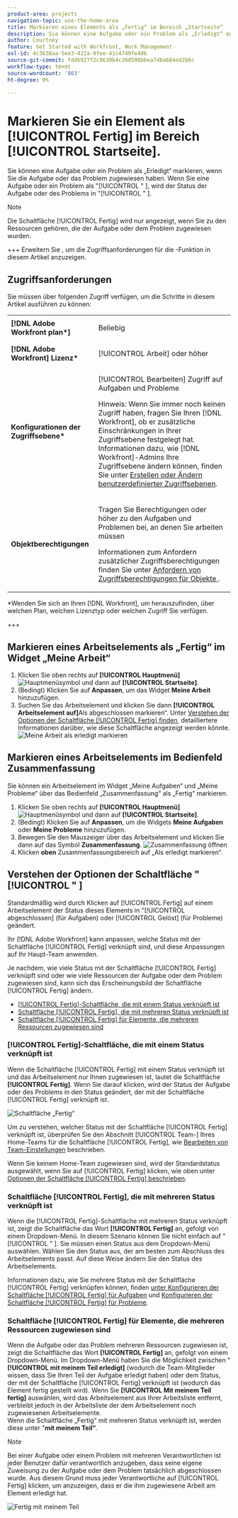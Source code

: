 ```yaml
---
product-area: projects
navigation-topic: use-the-home-area
title: Markieren eines Elements als „Fertig“ im Bereich „Startseite“
description: Sie können eine Aufgabe oder ein Problem als „Erledigt“ markieren, wenn Sie die Aufgabe oder das Problem zugewiesen haben. Wenn Sie eine Aufgabe oder ein Problem als „Erledigt“ markieren, wird der Status der Aufgabe oder des Problems in „Abgeschlossen“ geändert.
author: Courtney
feature: Get Started with Workfront, Work Management
exl-id: 4c3638aa-5ee3-422a-9fee-41c4749fe48b
source-git-commit: fddb927f2c9639b4c26d590bbea7dba684ed2b6c
workflow-type: tm+mt
source-wordcount: '863'
ht-degree: 0%

---
```


# Markieren Sie ein Element als [!UICONTROL Fertig] im Bereich [!UICONTROL Startseite].

Sie können eine Aufgabe oder ein Problem als „Erledigt“ markieren, wenn Sie die Aufgabe oder das Problem zugewiesen haben. Wenn Sie eine Aufgabe oder ein Problem als &quot;[!UICONTROL &quot; &#x200B;], wird der Status der Aufgabe oder des Problems in &quot;[!UICONTROL &quot; &#x200B;].

>[!NOTE]
>
>Die Schaltfläche [!UICONTROL Fertig] wird nur angezeigt, wenn Sie zu den Ressourcen gehören, die der Aufgabe oder dem Problem zugewiesen wurden.

+++ Erweitern Sie , um die Zugriffsanforderungen für die -Funktion in diesem Artikel anzuzeigen.

## Zugriffsanforderungen

Sie müssen über folgenden Zugriff verfügen, um die Schritte in diesem Artikel ausführen zu können:

<table style="table-layout:auto"> 
 <col> 
 </col> 
 <col> 
 </col> 
 <tbody> 
  <tr> 
   <td role="rowheader"><strong>[!DNL Adobe Workfront plan*]</strong></td> 
   <td> <p>Beliebig</p> </td> 
  </tr> 
  <tr> 
   <td role="rowheader"><strong>[!DNL Adobe Workfront] Lizenz*</strong></td> 
   <td> <p>[!UICONTROL Arbeit] oder höher</p> </td> 
  </tr> 
  <tr> 
   <td role="rowheader"><strong>Konfigurationen der Zugriffsebene*</strong></td> 
   <td> <p>[!UICONTROL Bearbeiten] Zugriff auf Aufgaben und Probleme</p> <p>Hinweis: Wenn Sie immer noch keinen Zugriff haben, fragen Sie Ihren [!DNL Workfront], ob er zusätzliche Einschränkungen in Ihrer Zugriffsebene festgelegt hat. Informationen dazu, wie [!DNL Workfront]-Admins Ihre Zugriffsebene ändern können, finden Sie unter <a href="../../../administration-and-setup/add-users/configure-and-grant-access/create-modify-access-levels.md" class="MCXref xref">Erstellen oder Ändern benutzerdefinierter Zugriffsebenen</a>.</p> </td> 
  </tr> 
  <tr> 
   <td role="rowheader"><strong>Objektberechtigungen</strong></td> 
   <td> <p>Tragen Sie Berechtigungen oder höher zu den Aufgaben und Problemen bei, an denen Sie arbeiten müssen</p> <p>Informationen zum Anfordern zusätzlicher Zugriffsberechtigungen finden Sie unter <a href="../../../workfront-basics/grant-and-request-access-to-objects/request-access.md" class="MCXref xref">Anfordern von Zugriffsberechtigungen für Objekte </a>.</p> </td> 
  </tr> 
 </tbody> 
</table>

&#42;Wenden Sie sich an Ihren [!DNL Workfront], um herauszufinden, über welchen Plan, welchen Lizenztyp oder welchen Zugriff Sie verfügen.

+++

## Markieren eines Arbeitselements als „Fertig“ im Widget „Meine Arbeit“

1. Klicken Sie oben rechts auf **[!UICONTROL Hauptmenü]** ![Hauptmenüsymbol](assets/main-menu-icon.png) und dann auf **[!UICONTROL Startseite]**.
1. (Bedingt) Klicken Sie auf **Anpassen**, um das Widget **Meine Arbeit** hinzuzufügen.
1. Suchen Sie das Arbeitselement und klicken Sie dann **[!UICONTROL Arbeitselement auf]**&#x200B;Als abgeschlossen markieren“.
Unter [Verstehen der Optionen der Schaltfläche [!UICONTROL Fertig] finden &#x200B;](#understand-the-options-of-the-done-button) detailliertere Informationen darüber, wie diese Schaltfläche angezeigt werden könnte.
   ![Meine Arbeit als erledigt markieren](assets/my-work-done.png)


## Markieren eines Arbeitselements im Bedienfeld Zusammenfassung

Sie können ein Arbeitselement im Widget „Meine Aufgaben“ und „Meine Probleme“ über das Bedienfeld „Zusammenfassung“ als „Fertig“ markieren.

1. Klicken Sie oben rechts auf **[!UICONTROL Hauptmenü]** ![Hauptmenüsymbol](assets/main-menu-icon.png) und dann auf **[!UICONTROL Startseite]**.
1. (Bedingt) Klicken Sie auf **Anpassen**, um die Widgets **Meine Aufgaben** oder **Meine Probleme** hinzuzufügen.
1. Bewegen Sie den Mauszeiger über das Arbeitselement und klicken Sie dann auf das Symbol **Zusammenfassung**.
   ![Zusammenfassung öffnen](assets/open-summary-new-home.png)
1. Klicken **oben** Zusammenfassungsbereich auf „Als erledigt markieren“.


## Verstehen der Optionen der Schaltfläche &quot;[!UICONTROL &quot; &#x200B;]

Standardmäßig wird durch Klicken auf [!UICONTROL Fertig] auf einem Arbeitselement der Status dieses Elements in &quot;[!UICONTROL &#x200B; abgeschlossen] (für Aufgaben) oder [!UICONTROL Gelöst] (für Probleme) geändert.

Ihr [!DNL Adobe Workfront] kann anpassen, welche Status mit der Schaltfläche [!UICONTROL Fertig] verknüpft sind, und diese Anpassungen auf Ihr Haupt-Team anwenden.

Je nachdem, wie viele Status mit der Schaltfläche [!UICONTROL Fertig] verknüpft sind oder wie viele Ressourcen der Aufgabe oder dem Problem zugewiesen sind, kann sich das Erscheinungsbild der Schaltfläche [!UICONTROL Fertig] ändern.

* [[!UICONTROL Fertig]-Schaltfläche, die mit einem Status verknüpft ist](#done-button-associated-with-one-status)
* [Schaltfläche [!UICONTROL Fertig], die mit mehreren Status verknüpft ist](#done-button-associated-with-multiple-statuses)
* [Schaltfläche [!UICONTROL Fertig] für Elemente, die mehreren Ressourcen zugewiesen sind](#done-button-for-items-assigned-to-multiple-resources)

### [!UICONTROL Fertig]-Schaltfläche, die mit einem Status verknüpft ist

Wenn die Schaltfläche [!UICONTROL Fertig] mit einem Status verknüpft ist und das Arbeitselement nur Ihnen zugewiesen ist, lautet die Schaltfläche **[!UICONTROL Fertig]**. Wenn Sie darauf klicken, wird der Status der Aufgabe oder des Problems in den Status geändert, der mit der Schaltfläche [!UICONTROL Fertig] verknüpft ist.

![Schaltfläche „Fertig“](assets/done-button-status.png)

Um zu verstehen, welcher Status mit der Schaltfläche [!UICONTROL Fertig] verknüpft ist, überprüfen Sie den Abschnitt [!UICONTROL Team-] Ihres Home-Teams für die Schaltfläche [!UICONTROL Fertig], wie [Bearbeiten von Team-Einstellungen](../../../people-teams-and-groups/create-and-manage-teams/edit-team-settings.md) beschrieben.

Wenn Sie keinem Home-Team zugewiesen sind, wird der Standardstatus ausgewählt, wenn Sie auf [!UICONTROL Fertig] klicken, wie oben unter [Optionen der Schaltfläche [!UICONTROL Fertig] beschrieben](#understand-the-options-of-the-done-button).

### Schaltfläche [!UICONTROL Fertig], die mit mehreren Status verknüpft ist

Wenn die [!UICONTROL Fertig]-Schaltfläche mit mehreren Status verknüpft ist, zeigt die Schaltfläche das Wort **[!UICONTROL Fertig]** an, gefolgt von einem Dropdown-Menü. In diesem Szenario können Sie nicht einfach auf &quot;[!UICONTROL &quot; &#x200B;]. Sie müssen einen Status aus dem Dropdown-Menü auswählen. Wählen Sie den Status aus, der am besten zum Abschluss des Arbeitselements passt. Auf diese Weise ändern Sie den Status des Arbeitselements.

Informationen dazu, wie Sie mehrere Status mit der Schaltfläche [!UICONTROL Fertig] verknüpfen können, finden [&#x200B; unter Konfigurieren der Schaltfläche [!UICONTROL Fertig] für Aufgaben](../../../people-teams-and-groups/create-and-manage-teams/configure-the-done-button-for-tasks.md) und [Konfigurieren der Schaltfläche [!UICONTROL Fertig] für Probleme](../../../people-teams-and-groups/create-and-manage-teams/configure-the-done-button-for-issues.md).

### Schaltfläche [!UICONTROL Fertig] für Elemente, die mehreren Ressourcen zugewiesen sind

Wenn die Aufgabe oder das Problem mehreren Ressourcen zugewiesen ist, zeigt die Schaltfläche das Wort **[!UICONTROL Fertig]** an, gefolgt von einem Dropdown-Menü. Im Dropdown-Menü haben Sie die Möglichkeit zwischen &quot;**[!UICONTROL mit meinem Teil erledigt]** (wodurch die Team-Mitglieder wissen, dass Sie Ihren Teil der Aufgabe erledigt haben) oder dem Status, der mit der Schaltfläche [!UICONTROL Fertig] verknüpft ist (wodurch das Element fertig gestellt wird). Wenn Sie **[!UICONTROL Mit meinem Teil fertig]** auswählen, wird das Arbeitselement aus Ihrer Arbeitsliste entfernt, verbleibt jedoch in der Arbeitsliste der dem Arbeitselement noch zugewiesenen Arbeitselemente.\
Wenn die Schaltfläche „Fertig“ mit mehreren Status verknüpft ist, werden diese unter &quot;**mit meinem Teil“**.

>[!NOTE]
>
>Bei einer Aufgabe oder einem Problem mit mehreren Verantwortlichen ist jeder Benutzer dafür verantwortlich anzugeben, dass seine eigene Zuweisung zu der Aufgabe oder dem Problem tatsächlich abgeschlossen wurde. Aus diesem Grund muss jeder Verantwortliche auf [!UICONTROL Fertig] klicken, um anzuzeigen, dass er die ihm zugewiesene Arbeit am Element erledigt hat.

![Fertig mit meinem Teil](assets/done-with-my-part.png)

